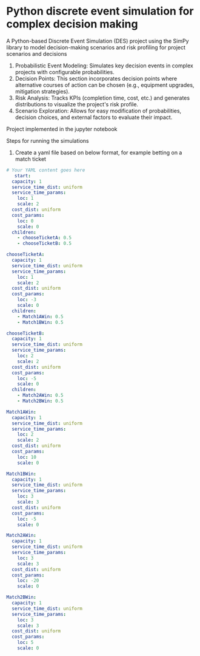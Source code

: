 # Python discrete event simulation for complex decision making 
A Python-based Discrete Event Simulation (DES) project using the SimPy library to model decision-making scenarios and risk profiling for project scenarios and decisions

1. Probabilistic Event Modeling: Simulates key decision events in complex projects with configurable probabilities.
2. Decision Points: This section incorporates decision points where alternative courses of action can be chosen (e.g., equipment upgrades, mitigation strategies).
3. Risk Analysis: Tracks KPIs (completion time, cost, etc.) and generates distributions to visualize the project's risk profile.
4. Scenario Exploration: Allows for easy modification of probabilities, decision choices, and external factors to evaluate their impact.

Project implemented in the jupyter notebook

Steps for running the simulations 

1. Create a yaml file based on below format, for example betting on a match ticket
```yaml
# Your YAML content goes here
   start:
  capacity: 1
  service_time_dist: uniform
  service_time_params:
    loc: 1
    scale: 2
  cost_dist: uniform
  cost_params:
    loc: 0
    scale: 0
  children:
    - chooseTicketA: 0.5
    - chooseTicketB: 0.5

chooseTicketA:
  capacity: 1
  service_time_dist: uniform
  service_time_params:
    loc: 1
    scale: 2
  cost_dist: uniform
  cost_params:
    loc: -3
    scale: 0
  children:
    - Match1AWin: 0.5
    - Match1BWin: 0.5

chooseTicketB:
  capacity: 1
  service_time_dist: uniform
  service_time_params:
    loc: 2
    scale: 2
  cost_dist: uniform
  cost_params:
    loc: -5
    scale: 0
  children:
    - Match2AWin: 0.5
    - Match2BWin: 0.5

Match1AWin:
  capacity: 1
  service_time_dist: uniform
  service_time_params:
    loc: 2
    scale: 2
  cost_dist: uniform
  cost_params:
    loc: 10
    scale: 0

Match1BWin:
  capacity: 1
  service_time_dist: uniform
  service_time_params:
    loc: 3
    scale: 3
  cost_dist: uniform
  cost_params:
    loc: -5
    scale: 0

Match2AWin:
  capacity: 1
  service_time_dist: uniform
  service_time_params:
    loc: 3
    scale: 3
  cost_dist: uniform
  cost_params:
    loc: -20
    scale: 0

Match2BWin:
  capacity: 1
  service_time_dist: uniform
  service_time_params:
    loc: 3
    scale: 3
  cost_dist: uniform
  cost_params:
    loc: 5
    scale: 0
   


